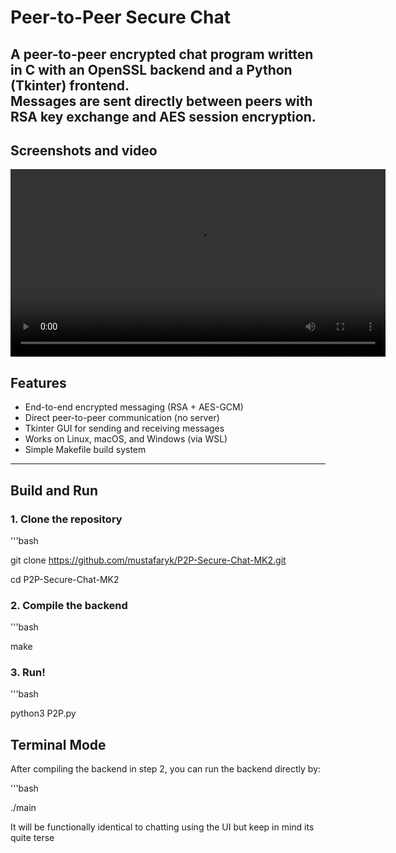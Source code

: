 # Peer-to-Peer Secure Chat

A peer-to-peer encrypted chat program written in C with an OpenSSL backend and a Python (Tkinter) frontend.  
Messages are sent directly between peers with RSA key exchange and AES session encryption. 
---
## Screenshots and video
<video src="docs/vid1080.mp4" controls width="600"></video>

## Features
- End-to-end encrypted messaging (RSA + AES-GCM)
- Direct peer-to-peer communication (no server)
- Tkinter GUI for sending and receiving messages
- Works on Linux, macOS, and Windows (via WSL)
- Simple Makefile build system

---

## Build and Run

### 1. Clone the repository
'''bash

git clone https://github.com/mustafaryk/P2P-Secure-Chat-MK2.git

cd P2P-Secure-Chat-MK2

### 2. Compile the backend
'''bash

make

### 3. Run!
'''bash

python3 P2P.py

## Terminal Mode
After compiling the backend in step 2, you can run the backend directly by:

'''bash

./main

It will be functionally identical to chatting using the UI but keep in mind its quite terse

